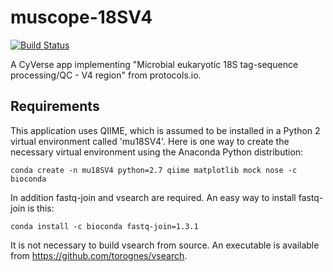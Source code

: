 # muscope-18SV4

[![Build Status](https://travis-ci.org/hurwitzlab/muscope-18SV4.svg?branch=master)](https://travis-ci.org/hurwitzlab/muscope-18SV4)

A CyVerse app implementing "Microbial eukaryotic 18S tag-sequence processing/QC - V4 region" from protocols.io.


## Requirements
This application uses QIIME, which is assumed to be installed in a Python 2 virtual environment called 'mu18SV4'. Here is one way to create the necessary virtual environment using the Anaconda Python distribution:

```
conda create -n mu18SV4 python=2.7 qiime matplotlib mock nose -c bioconda
```

In addition fastq-join and vsearch are required. An easy way to install fastq-join is this:

```
conda install -c bioconda fastq-join=1.3.1
```

It is not necessary to build vsearch from source. An executable is available from https://github.com/torognes/vsearch.
